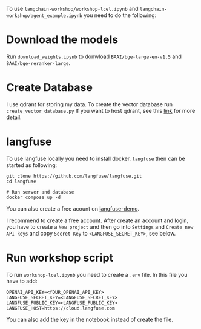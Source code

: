 To use `langchain-workshop/workshop-lcel.ipynb` and `langchain-workshop/agent_example.ipynb` you need to do the following:

# Download the models
Run ```download_weights.ipynb``` to donwload ```BAAI/bge-large-en-v1.5``` and ```BAAI/bge-reranker-large```.

# Create Database
I use qdrant for storing my data. To create the vector database run `create_vector_database.py`
If you want to host qdrant, see this [link](https://qdrant.tech/documentation/quick-start/) for more detail.


# langfuse
To use langfuse locally you need to install docker. `langfuse` then can be started as following:
```
git clone https://github.com/langfuse/langfuse.git
cd langfuse

# Run server and database
docker compose up -d
```
You can also create a free acount on [langfuse-demo](https://langfuse.com/docs/demo).

I recommend to create a free account. After create an account and login, you have to create a `New project` and then go into `Settings` and `Create new API keys` and copy `Secret Key` to `<LANGFUSE_SECRET_KEY>`, see below.

# Run workshop script
To run `workshop-lcel.ipynb` you need to create a `.env` file. In this file you have to add:
```
OPENAI_API_KEY=<YOUR_OPENAI_API_KEY>
LANGFUSE_SECRET_KEY=<LANGFUSE_SECRET_KEY>
LANGFUSE_PUBLIC_KEY=<LANGFUSE_PUBLIC_KEY>
LANGFUSE_HOST=https://cloud.langfuse.com
```
You can also add the key in the notebook instead of create the file.